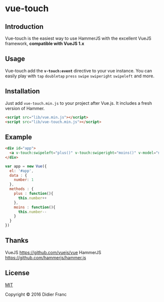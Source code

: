 # vue-touch


## Introduction

Vue-touch is the easiest way to use HammerJS with the excellent VueJS framework, **compatible with VueJS 1.x**


## Usage
Vue-touch add the **`v-touch:event`** directive to your vue instance. You can easily play with `tap` `doubletap` `press` `swipe` `swiperight` `swipeleft` and more.

## Installation
Just add `vue-touch.min.js` to your project after Vue.js. It includes a fresh version of Hammer.

```html
<script src="lib/vue.min.js"></script>
<script src="lib/vue-touch.min.js"></script>
```


## Example
```html
<div id="app">
  <a v-touch:swipeleft="plus()" v-touch:swiperight="moins()" v-model="number">{{ number }}</a>
</div>
```


```javascript
var app = new Vue({
  el: '#app',
  data : {
    number: 1
  },
  methods : {
    plus : function(){
      this.number++
    },
    moins : function(){
      this.number--
    }
  }
})
```

## Thanks

VueJS https://github.com/vuejs/vue
HammerJS https://github.com/hammerjs/hammer.js

## License

[MIT](http://opensource.org/licenses/MIT)

Copyright © 2016 Didier Franc
